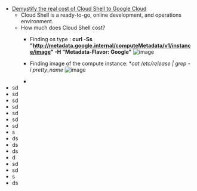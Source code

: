 - [Demystify the real cost of Cloud Shell to Google Cloud](https://faun.pub/demystify-the-real-cost-of-cloud-shell-to-google-cloud-1946e54175ce)
  - Cloud Shell is a ready-to-go, online development, and operations environment.
  - How much does Cloud Shell cost? 
    - Finding os type : **curl -Ss "http://metadata.google.internal/computeMetadata/v1/instance/image" -H "Metadata-Flavor:  Google"**
![image](https://github.com/Ajit1279/GCP_Learning/assets/81754034/dcdb6fce-4c25-4c17-b04e-4aac216f9b70)

    - Finding image of the compute instance: **cat /etc/*release | grep -i pretty_name**
![image](https://github.com/Ajit1279/GCP_Learning/assets/81754034/884791b1-5102-4c49-8533-a935a4e0298a)

    -    
- sd
- sd
- sd
- sd
- sd
- sd
- sd
- s  
- ds
- ds
- ds
- d
- sd
- sd
- s
- ds 
